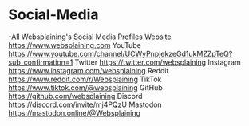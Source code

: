# Social-Media
-All Websplaining's Social Media Profiles
Website https://www.websplaining.com
YouTube https://www.youtube.com/channel/UCWyPnpjekzeGd1ukMZZpTeQ?sub_confirmation=1
Twitter https://twitter.com/websplaining
Instagram https://www.instagram.com/websplaining
Reddit https://www.reddit.com/r/Websplaining
TikTok https://www.tiktok.com/@websplaining
GitHub https://github.com/websplaining
Discord https://discord.com/invite/mj4PQzU
Mastodon https://mastodon.online/@Websplaining
